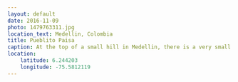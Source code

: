 ```yaml
---
layout: default
date: 2016-11-09
photo: 1479763311.jpg
location_text: Medellin, Colombia
title: Pueblito Paisa
caption: At the top of a small hill in Medellin, there is a very small village that preserves the style of the old Paisa region. The few houses are colored in white and other colors. The church is very small and inside, the dimension of the windows are written on the walls!
location:
    latitude: 6.244203
    longitude: -75.5812119
---
```

